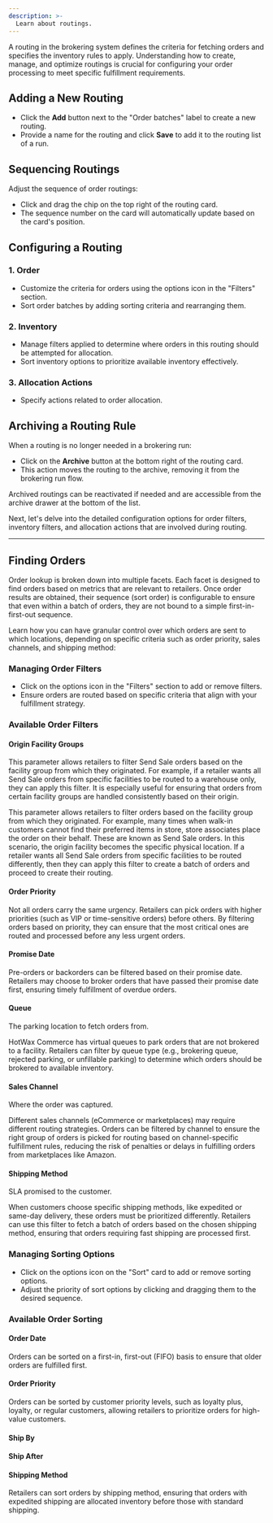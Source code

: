 ```yaml
---
description: >-
  Learn about routings.
---
```


A routing in the brokering system defines the criteria for fetching orders and specifies the inventory rules to apply. Understanding how to create, manage, and optimize routings is crucial for configuring your order processing to meet specific fulfillment requirements.

## Adding a New Routing

- Click the **Add** button next to the "Order batches" label to create a new routing.
- Provide a name for the routing and click **Save** to add it to the routing list of a run.

## Sequencing Routings

Adjust the sequence of order routings:

- Click and drag the chip on the top right of the routing card.
- The sequence number on the card will automatically update based on the card's position.

## Configuring a Routing

### 1. Order

- Customize the criteria for orders using the options icon in the "Filters" section.
- Sort order batches by adding sorting criteria and rearranging them.

### 2. Inventory

- Manage filters applied to determine where orders in this routing should be attempted for allocation.
- Sort inventory options to prioritize available inventory effectively.

### 3. Allocation Actions

- Specify actions related to order allocation.

## Archiving a Routing Rule

When a routing is no longer needed in a brokering run:

- Click on the **Archive** button at the bottom right of the routing card.
- This action moves the routing to the archive, removing it from the brokering run flow.

Archived routings can be reactivated if needed and are accessible from the archive drawer at the bottom of the list.

Next, let's delve into the detailed configuration options for order filters, inventory filters, and allocation actions that are involved during routing.

---

## Finding Orders

Order lookup is broken down into multiple facets. Each facet is designed to find orders based on metrics that are relevant to retailers. Once order results are obtained, their sequence (sort order) is configurable to ensure that even within a batch of orders, they are not bound to a simple first-in-first-out sequence.

Learn how you can have granular control over which orders are sent to which locations, depending on specific criteria such as order priority, sales channels, and shipping method:

### Managing Order Filters

- Click on the options icon in the "Filters" section to add or remove filters.
- Ensure orders are routed based on specific criteria that align with your fulfillment strategy.

### Available Order Filters

#### Origin Facility Groups

This parameter allows retailers to filter Send Sale orders based on the facility group from which they originated. For example, if a retailer wants all Send Sale orders from specific facilities to be routed to a warehouse only, they can apply this filter. It is especially useful for ensuring that orders from certain facility groups are handled consistently based on their origin.

This parameter allows retailers to filter orders based on the facility group from which they originated. For example, many times when walk-in customers cannot find their preferred items in store, store associates place the order on their behalf. These are known as Send Sale orders. In this scenario, the origin facility becomes the specific physical location. If a retailer wants all Send Sale orders from specific facilities to be routed differently, then they can apply this filter to create a batch of orders and proceed to create their routing.

#### Order Priority

Not all orders carry the same urgency. Retailers can pick orders with higher priorities (such as VIP or time-sensitive orders) before others. By filtering orders based on priority, they can ensure that the most critical ones are routed and processed before any less urgent orders.

#### Promise Date

Pre-orders or backorders can be filtered based on their promise date. Retailers may choose to broker orders that have passed their promise date first, ensuring timely fulfillment of overdue orders.

#### Queue

The parking location to fetch orders from.

HotWax Commerce has virtual queues to park orders that are not brokered to a facility. Retailers can filter by queue type (e.g., brokering queue, rejected parking, or unfillable parking) to determine which orders should be brokered to available inventory.

#### Sales Channel

Where the order was captured.

Different sales channels (eCommerce or marketplaces) may require different routing strategies. Orders can be filtered by channel to ensure the right group of orders is picked for routing based on channel-specific fulfillment rules, reducing the risk of penalties or delays in fulfilling orders from marketplaces like Amazon.

#### Shipping Method

SLA promised to the customer.

When customers choose specific shipping methods, like expedited or same-day delivery, these orders must be prioritized differently. Retailers can use this filter to fetch a batch of orders based on the chosen shipping method, ensuring that orders requiring fast shipping are processed first.

### Managing Sorting Options

- Click on the options icon on the "Sort" card to add or remove sorting options.
- Adjust the priority of sort options by clicking and dragging them to the desired sequence.

### Available Order Sorting

#### Order Date

Orders can be sorted on a first-in, first-out (FIFO) basis to ensure that older orders are fulfilled first.

#### Order Priority

Orders can be sorted by customer priority levels, such as loyalty plus, loyalty, or regular customers, allowing retailers to prioritize orders for high-value customers.

#### Ship By

#### Ship After

#### Shipping Method

Retailers can sort orders by shipping method, ensuring that orders with expedited shipping are allocated inventory before those with standard shipping.

